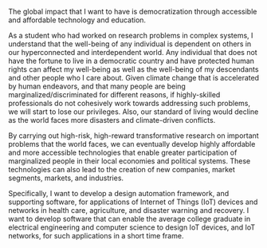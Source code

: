The global impact that I want to have is democratization through accessible and affordable technology and education.  

As a student who had worked on research problems in complex systems, I understand that the well-being of any individual is dependent on others in our hyperconnected and interdependent world. Any individual that does not have the fortune to live in a democratic country and have protected human rights can affect my well-being as well as the well-being of my descendants and other people who I care about. Given climate change that is accelerated by human endeavors, and that many people are being marginalized/discriminated for different reasons, if highly-skilled professionals do not cohesively work towards addressing such problems, we will start to lose our privileges. Also, our standard of living would decline as the world faces more disasters and climate-driven conflicts.   

By carrying out high-risk, high-reward transformative research on important problems that the world faces, we can eventually develop highly affordable and more accessible technologies that enable greater participation of marginalized people in their local economies and political systems. These technologies can also lead to the creation of new companies, market segments, markets, and industries. 

Specifically, I want to develop a design automation framework, and supporting software, for applications of Internet of Things (IoT) devices and networks in health care, agriculture, and disaster warning and recovery. I want to develop software that can enable the average college graduate in electrical engineering and computer science to design IoT devices, and IoT networks, for such applications in a short time frame. 






